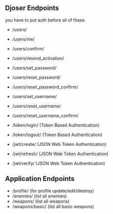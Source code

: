 ## Djoser Endpoints

you have to put auth before all of these

* /users/
* /users/me/

* /users/confirm/
* /users/resend_activation/

* /users/set_password/
* /users/reset_password/
* /users/reset_password_confirm/

* /users/set_username/
* /users/reset_username/
* /users/reset_username_confirm/

* /token/login/ (Token Based Authentication)
* /token/logout/ (Token Based Authentication)

* /jwt/create/ (JSON Web Token Authentication)
* /jwt/refresh/ (JSON Web Token Authentication)
* /jwt/verify/ (JSON Web Token Authentication)


## Application Endpoints

* /profile/ (for profile update/edit/destroy)
* /enemies/ (list all enemies)
* /weapons/ (list all weapons)
* /weapons/basic/ (list all basic weapons)
